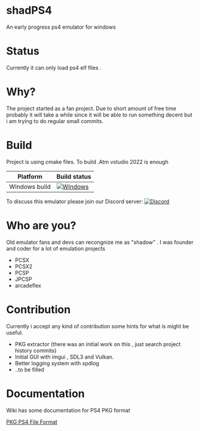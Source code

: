 # shadPS4

An early progress ps4 emulator for windows

# Status

Currently it can only load ps4 elf files . 

# Why?

The project started as a fan project. Due to short amount of free time probably it will take a while since it will be able to run something decent but i am trying to do regular small commits.

# Build 

Project is using cmake files. To build .Atm vstudio 2022 is enough 

|Platform|Build status|
|--------|------------|
|Windows build|[![Windows](https://github.com/georgemoralis/shadPS4/actions/workflows/windows.yml/badge.svg)](https://github.com/georgemoralis/shadPS4/actions/workflows/windows.yml)


To discuss this emulator please join our Discord server: [![Discord](https://img.shields.io/discord/1080089157554155590)](https://discord.gg/MyZRaBngxA)

# Who are you?

Old emulator fans and devs can recongnize me as "shadow" . I was founder and coder for a lot of emulation projects 
* PCSX
* PCSX2
* PCSP
* JPCSP
* arcadeflex

# Contribution

Currently i accept any kind of contribution some hints for what is might be useful.

* PKG extractor (there was an initial work on this , just search project history commits)
* Initial GUI with imgui , SDL3 and Vulkan.
* Better logging system with spdlog
* ..to be filled

# Documentation

Wiki has some documentation for PS4 PKG format

[PKG PS4 File Format](https://github.com/georgemoralis/shadPS4/wiki/PKG-Information "PKG PS4 File Format")


